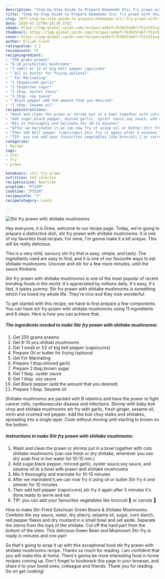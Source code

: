 ```yaml
---
description: "Step-by-Step Guide to Prepare Homemade Stir fry prawn with shiitake mushrooms"
title: "Step-by-Step Guide to Prepare Homemade Stir fry prawn with shiitake mushrooms"
slug: 1977-step-by-step-guide-to-prepare-homemade-stir-fry-prawn-with-shiitake-mushrooms
date: 2020-07-12T00:28:36.575Z
image: https://img-global.cpcdn.com/recipes/a48efc7630253abf/751x532cq70/stir-fry-prawn-with-shiitake-mushrooms-recipe-main-photo.jpg
thumbnail: https://img-global.cpcdn.com/recipes/a48efc7630253abf/751x532cq70/stir-fry-prawn-with-shiitake-mushrooms-recipe-main-photo.jpg
cover: https://img-global.cpcdn.com/recipes/a48efc7630253abf/751x532cq70/stir-fry-prawn-with-shiitake-mushrooms-recipe-main-photo.jpg
author: Elijah Clark
ratingvalue: 3.2
reviewcount: 15
recipeingredient:
- "250 grams prawns"
- "8-10 pcsshiitaki mushrooms"
- "1 small or 12 of big bell pepper capsicums"
- " Oil or butter for frying optional"
- " For Marinating"
- "1 tbspminced garlic"
- "2 tbspbrown sugar"
- "1 tbsp. oyster sauce"
- "1 tbsp. soy sauce"
- " Black pepper add the amount that you desired"
- "1 tbsp. Sesame oil"
recipeinstructions:
- "Wash and clean the prawn or shrimp put in a bowl together with cuts shiitake mushrooms (can use fresh or dry shiitake, whenever you use dry soak first in hot water for 10-15 min.)"
- "Add sugar,black pepper, minced garlic, oyster sauce,soy sauce, and sesame oil to a bowl with prawn and shiitake mushrooms"
- "Mix it thoroughly and marinate for 10-15 minutes"
- "After we marinated it,we can now fry it using oil or butter.Stir fry it and simmer for 10 minutes"
- "Then add bell pepper (capsicums),stir fry it again after 5 minutes it&#39;s done.ready to serve and eat"
- "TIP: you can add your favourites vegetables like broccoli 🥦 or carrots 🥕"
categories:
- Recipe
tags:
- stir
- fry
- prawn

katakunci: stir fry prawn 
nutrition: 254 calories
recipecuisine: American
preptime: "PT22M"
cooktime: "PT52M"
recipeyield: "2"
recipecategory: Lunch

---
```



![Stir fry prawn with shiitake mushrooms](https://img-global.cpcdn.com/recipes/a48efc7630253abf/751x532cq70/stir-fry-prawn-with-shiitake-mushrooms-recipe-main-photo.jpg)

Hey everyone, it is Drew, welcome to our recipe page. Today, we're going to prepare a distinctive dish, stir fry prawn with shiitake mushrooms. It is one of my favorites food recipes. For mine, I'm gonna make it a bit unique. This will be really delicious.

This is a very mild, savoury stir fry that is easy, simple, and tasty. The ingredients used are easy to find, and it is one of our favourite ways to eat shiitake mushrooms. Uncover and stir for a few more minutes, until the sauce thickens.

Stir fry prawn with shiitake mushrooms is one of the most popular of recent trending foods in the world. It's appreciated by millions daily. It's easy, it's fast, it tastes yummy. Stir fry prawn with shiitake mushrooms is something which I've loved my whole life. They're nice and they look wonderful.


To get started with this recipe, we have to first prepare a few components. You can have stir fry prawn with shiitake mushrooms using 11 ingredients and 6 steps. Here is how you can achieve that.

<!--inarticleads1-->

##### The ingredients needed to make Stir fry prawn with shiitake mushrooms:

1. Get 250 grams prawns
1. Get 8-10 pcs.shiitaki mushrooms
1. Get 1 small or 1/2 of big bell pepper (capsicums)
1. Prepare  Oil or butter for frying (optional
1. Get  For Marinating
1. Prepare 1 tbsp.minced garlic
1. Prepare 2 tbsp.brown sugar
1. Get 1 tbsp. oyster sauce
1. Get 1 tbsp. soy sauce
1. Get  Black pepper (add the amount that you desired)
1. Prepare 1 tbsp. Sesame oil


Shiitake mushrooms are packed with B vitamins and have the power to fight cancer cells, cardiovascular disease and infections. Shrimp with baby bok choy and shiitake mushrooms stir fry with garlic, fresh ginger, sesame oil, mirin and crushed red pepper. Add the bok choy stalks and shiitakes, spreading into a single layer. Cook without moving until starting to brown on the bottom. 

<!--inarticleads2-->

##### Instructions to make Stir fry prawn with shiitake mushrooms:

1. Wash and clean the prawn or shrimp put in a bowl together with cuts shiitake mushrooms (can use fresh or dry shiitake, whenever you use dry soak first in hot water for 10-15 min.)
1. Add sugar,black pepper, minced garlic, oyster sauce,soy sauce, and sesame oil to a bowl with prawn and shiitake mushrooms
1. Mix it thoroughly and marinate for 10-15 minutes
1. After we marinated it,we can now fry it using oil or butter.Stir fry it and simmer for 10 minutes
1. Then add bell pepper (capsicums),stir fry it again after 5 minutes it&#39;s done.ready to serve and eat
1. TIP: you can add your favourites vegetables like broccoli 🥦 or carrots 🥕


How to make Stir-Fried Szechuan Green Beans &amp; Shiitake Mushrooms. Combine the soy sauce, water, dry sherry, sesame oil, sugar, corn starch, red pepper flakes and dry mustard in a small bowl and set aside. Separate the stems from the tops of the shiitake. Cut off the hard part from the bottom of the stem. This delicious Green Bean and Mushroom Stir-fry is ready in minutes and one pan! 

So that's going to wrap it up with this exceptional food stir fry prawn with shiitake mushrooms recipe. Thanks so much for reading. I am confident that you will make this at home. There's gonna be more interesting food in home recipes coming up. Don't forget to bookmark this page in your browser, and share it to your loved ones, colleague and friends. Thank you for reading. Go on get cooking!

